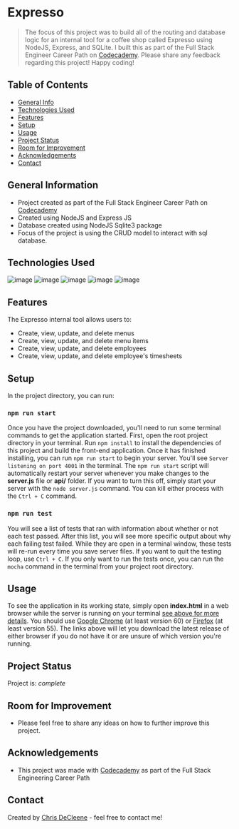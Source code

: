 # Expresso
> The focus of this project was to build all of the routing and database logic for an internal tool for a coffee shop called Expresso using NodeJS, Express, and SQLite. I built this as part of the Full Stack Engineer Career Path on [Codecademy](https://www.codecademy.com/learn). Please share any feedback regarding this project! Happy coding!

## Table of Contents
* [General Info](#general-information)
* [Technologies Used](#technologies-used)
* [Features](#features)
* [Setup](#setup)
* [Usage](#usage)
* [Project Status](#project-status)
* [Room for Improvement](#room-for-improvement)
* [Acknowledgements](#acknowledgements)
* [Contact](#contact)
<!-- * [License](#license) -->


## General Information
- Project created as part of the Full Stack Engineer Career Path on [Codecademy](https://www.codecademy.com/learn)
- Created using NodeJS and Express JS
- Database created using NodeJS Sqlite3 package
- Focus of the project is using the CRUD model to interact with sql database.


## Technologies Used
![image](https://img.icons8.com/color/48/000000/nodejs.png)
![image](https://img.icons8.com/ios/50/000000/sql.png)
![image](https://img.icons8.com/office/40/000000/react.png)
![image](https://img.icons8.com/color/48/000000/git.png) 
![image](https://img.icons8.com/fluent/48/000000/github.png)


## Features
The Expresso internal tool allows users to:
- Create, view, update, and delete menus
- Create, view, update, and delete menu items
- Create, view, update, and delete employees
- Create, view, update, and delete employee's timesheets


## Setup

In the project directory, you can run:

### `npm run start`

Once you have the project downloaded, you'll need to run some terminal commands to get the application started. First, open the root project directory in your terminal. Run `npm install` to install the dependencies of this project and build the front-end application. Once it has finished installing, you can run `npm run start` to begin your server. You'll see `Server listening on port 4001` in the terminal. The `npm run start` script will automatically restart your server whenever you make changes to the **server.js** file or **api/** folder. If you want to turn this off, simply start your server with the `node server.js` command. You can kill either process with the `Ctrl + C` command.

### `npm run test`

You will see a list of tests that ran with information
about whether or not each test passed. After this list, you will see more specific output
about why each failing test failed. While they are open in a terminal window, these tests will re-run every time you save server files. If you want to quit the testing loop, use `Ctrl + C`. If you only want to run the tests once, you can run the `mocha` command in the terminal from your project root directory.


## Usage
To see the application in its working state, simply open **index.html** in a web browser while the server is running on your terminal [see above for more details](#setup). You should use [Google Chrome](https://www.google.com/chrome/browser/desktop/index.html) (at least version 60) or [Firefox](https://www.mozilla.org/en-US/firefox/new/) (at least version 55). The links above will let you download the latest release of either browser if you do not have it or are unsure of which version you're running.


## Project Status
Project is: _complete_


## Room for Improvement
- Please feel free to share any ideas on how to further improve this project.


<!-- ## Acknowledgements
Give credit here.
- This project was inspired by...
- This project was based on [this tutorial](https://www.example.com).
- Many thanks to... -->

## Acknowledgements
- This project was made with [Codecademy](https://www.codecademy.com/) as part of the Full Stack Engineering Career Path


## Contact
Created by [Chris DeCleene](https://chrisdecleene.github.io/) - feel free to contact me!



<!-- Optional -->
<!-- ## License -->